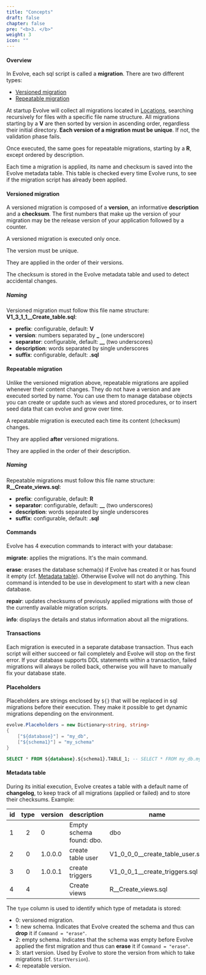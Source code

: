 ```yaml
---
title: "Concepts"
draft: false
chapter: false
pre: "<b>3. </b>"
weight: 3
icon: ""
---
```


#### Overview

In Evolve, each sql script is called a **migration**. There are two different types:

- [Versioned migration](#versioned-migration)
- [Repeatable migration](#repeatable-migration)

At startup Evolve will collect all migrations located in [Locations](/configuration/#options), searching recursively for files with a specific file name structure. All migrations starting by a **V** are then sorted by version in ascending order, regardless their initial directory. **Each version of a migration must be unique**. If not, the validation phase fails.

Once executed, the same goes for repeatable migrations, starting by a **R**, except ordered by description.

Each time a migration is applied, its name and checksum is saved into the Evolve metadata table. This table is checked every time Evolve runs, to see if the migration script has already been applied.

#### Versioned migration

A versioned migration is composed of a **version**, an informative **description** and a **checksum**. The first numbers that make up the version of your migration may be the release version of your application followed by a counter.

<i class="fas fa-info-circle"></i> A versioned migration is executed only once.

<i class="far fa-hand-point-right"></i> The version must be unique.

<i class="far fa-hand-point-right"></i> They are applied in the order of their versions.

<i class="far fa-hand-point-right"></i> The checksum is stored in the Evolve metadata table and used to detect accidental changes.

##### Naming

Versioned migration must follow this file name structure: **V1_3_1_1__Create_table.sql**:

- **prefix**: configurable, default: **V**
- **version**: numbers separated by **_** (one underscore)
- **separator**: configurable, default: **__** (two underscores)
- **description**: words separated by single underscores
- **suffix**: configurable, default: **.sql** 

#### Repeatable migration

Unlike the versioned migration above, repeatable migrations are applied whenever their content changes. They do not have a version and are executed sorted by name.
You can use them to manage database objects you can create or update such as views and stored procedures, or to insert seed data that can evolve and grow over time.

<i class="fas fa-info-circle"></i> A repeatable migration is executed each time its content (checksum) changes.

<i class="far fa-hand-point-right"></i> They are applied **after** versioned migrations.

<i class="far fa-hand-point-right"></i> They are applied in the order of their description.

##### Naming

Repeatable migrations must follow this file name structure: **R__Create_views.sql**:

- **prefix**: configurable, default: **R**
- **separator**: configurable, default: **__** (two underscores)
- **description**: words separated by single underscores
- **suffix**: configurable, default: **.sql** 

#### Commands

Evolve has 4 execution commands to interact with your database:

<i class="far fa-hand-point-right"></i> **migrate**: applies the migrations. It's the main command. 

<i class="far fa-hand-point-right"></i> **erase**: erases the database schema(s) if Evolve has created it or has found it empty (cf. [Metadata table](#metadata-table)). Otherwise Evolve will not do anything. This command is intended to be use in development to start with a new clean database.

<i class="far fa-hand-point-right"></i> **repair**: updates checksums of previously applied migrations with those of the currently available migration scripts.

<i class="far fa-hand-point-right"></i> **info**: displays the details and status information about all the migrations.

#### Transactions

Each migration is executed in a separate database transaction. Thus each script will either succeed or fail completely and Evolve will stop on the first error. If your database supports DDL statements within a transaction, failed migrations will always be rolled back, otherwise you will have to manually fix your database state.

#### Placeholders

Placeholders are strings enclosed by `${}` that will be replaced in sql migrations before their execution. They make it possible to get dynamic migrations depending on the environment.

```c#
evolve.Placeholders = new Dictionary<string, string>
{
    ["${database}"] = "my_db",
    ["${schema1}"] = "my_schema"
}
```

```sql
SELECT * FROM ${database}.${schema1}.TABLE_1; -- SELECT * FROM my_db.my_schema.TABLE_1;
```

#### Metadata table

During its initial execution, Evolve creates a table with a default name of **changelog**, to keep track of all migrations (applied or failed) and to store their checksums. Example:

| id | type | version | description | name | checksum | installed_by | installed_on | success |
|----|:----:|---------|-------------|------|----------|-------------|--------------|:-------:|
| 1 | 2 | 0 | Empty schema found: dbo. | dbo | | sa | 22/02/2019 20:45:15 | True |
| 2 | 0 | 1.0.0.0 | create table user | V1_0_0_0__create_table_user.sql | D4AAF08FBF70D3B327A9A3... | sa | 22/02/2019 20:45:15 | True |
| 3 | 0 | 1.0.0.1 | create triggers | V1_0_0_1__create_triggers.sql | A4AA367C92B99C56E88132... | sa | 22/02/2019 20:45:16 | True |
| 4 | 4 | | Create views | R__Create_views.sql | Z6AA3T7C92B549C56E8813T... | sa | 22/02/2019 20:45:18 | True |

<i class="far fa-hand-point-right"></i> The `type` column is used to identify which type of metadata is stored:

- 0: versioned migration.
- 1: new schema. Indicates that Evolve created the schema and thus can **drop** it if `Command = "erase"`.
- 2: empty schema. Indicates that the schema was empty before Evolve applied the first migration and thus can **erase** it if `Command = "erase"`. 
- 3: start version. Used by Evolve to store the version from which to take migrations (cf. `StartVersion`).
- 4: repeatable version.
